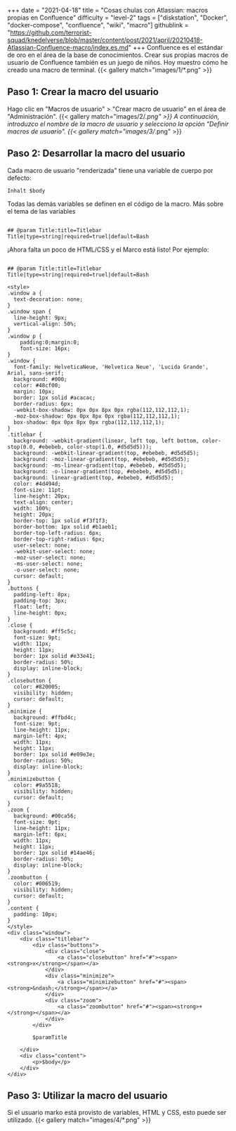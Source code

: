 +++
date = "2021-04-18"
title = "Cosas chulas con Atlassian: macros propias en Confluence"
difficulty = "level-2"
tags = ["diskstation", "Docker", "docker-compose", "confluence", "wiki", "macro"]
githublink = "https://github.com/terrorist-squad/knedelverse/blob/master/content/post/2021/april/20210418-Atlassian-Confluence-macro/index.es.md"
+++
Confluence es el estándar de oro en el área de la base de conocimientos. Crear sus propias macros de usuario de Confluence también es un juego de niños. Hoy muestro cómo he creado una macro de terminal.
{{< gallery match="images/1/*.png" >}}

## Paso 1: Crear la macro del usuario
Hago clic en "Macros de usuario" > "Crear macro de usuario" en el área de "Administración".
{{< gallery match="images/2/*.png" >}}
A continuación, introduzco el nombre de la macro de usuario y selecciono la opción "Definir macros de usuario".
{{< gallery match="images/3/*.png" >}}

## Paso 2: Desarrollar la macro del usuario
Cada macro de usuario "renderizada" tiene una variable de cuerpo por defecto:
```
Inhalt $body

```
Todas las demás variables se definen en el código de la macro. Más sobre el tema de las variables
```

## @param Title:title=Titlebar Title|type=string|required=truel|default=Bash

```
¡Ahora falta un poco de HTML/CSS y el Marco está listo! Por ejemplo:
```

## @param Title:title=Titlebar Title|type=string|required=truel|default=Bash

<style>
.window a {
  text-decoration: none;
}
.window span {
  line-height: 9px;
  vertical-align: 50%;
}
.window p {
    padding:0;margin:0;
    font-size: 16px;
}
.window {
  font-family: HelveticaNeue, 'Helvetica Neue', 'Lucida Grande', Arial, sans-serif;
  background: #000;
  color: #48cf00;
  margin: 10px;
  border: 1px solid #acacac;
  border-radius: 6px;
  -webkit-box-shadow: 0px 0px 8px 0px rgba(112,112,112,1);
  -moz-box-shadow: 0px 0px 8px 0px rgba(112,112,112,1);
  box-shadow: 0px 0px 8px 0px rgba(112,112,112,1);
}
.titlebar {
  background: -webkit-gradient(linear, left top, left bottom, color-stop(0.0, #ebebeb, color-stop(1.0, #d5d5d5)));
  background: -webkit-linear-gradient(top, #ebebeb, #d5d5d5);
  background: -moz-linear-gradient(top, #ebebeb, #d5d5d5);
  background: -ms-linear-gradient(top, #ebebeb, #d5d5d5);
  background: -o-linear-gradient(top, #ebebeb, #d5d5d5);
  background: linear-gradient(top, #ebebeb, #d5d5d5);
  color: #4d494d;
  font-size: 11pt;
  line-height: 20px;
  text-align: center;
  width: 100%;
  height: 20px;
  border-top: 1px solid #f3f1f3;
  border-bottom: 1px solid #b1aeb1;
  border-top-left-radius: 6px;
  border-top-right-radius: 6px;
  user-select: none;
  -webkit-user-select: none;
  -moz-user-select: none;
  -ms-user-select: none;
  -o-user-select: none;
  cursor: default;
}
.buttons {
  padding-left: 8px;
  padding-top: 3px;
  float: left;
  line-height: 0px;
}
.close {
  background: #ff5c5c;
  font-size: 9pt;
  width: 11px;
  height: 11px;
  border: 1px solid #e33e41;
  border-radius: 50%;
  display: inline-block;
}
.closebutton {
  color: #820005;
  visibility: hidden;
  cursor: default;
}
.minimize {
  background: #ffbd4c;
  font-size: 9pt;
  line-height: 11px;
  margin-left: 4px;
  width: 11px;
  height: 11px;
  border: 1px solid #e09e3e;
  border-radius: 50%;
  display: inline-block;
}
.minimizebutton {
  color: #9a5518;
  visibility: hidden;
  cursor: default;
}
.zoom {
  background: #00ca56;
  font-size: 9pt;
  line-height: 11px;
  margin-left: 6px;
  width: 11px;
  height: 11px;
  border: 1px solid #14ae46;
  border-radius: 50%;
  display: inline-block;
}
.zoombutton {
  color: #006519;
  visibility: hidden;
  cursor: default;
}
.content {
  padding: 10px;
}
</style>
<div class="window">
    <div class="titlebar">
        <div class="buttons">
            <div class="close">
                <a class="closebutton" href="#"><span><strong>x</strong></span></a>
            </div>
            <div class="minimize">
                <a class="minimizebutton" href="#"><span><strong>&ndash;</strong></span></a>
            </div>
            <div class="zoom">
                <a class="zoombutton" href="#"><span><strong>+</strong></span></a>
            </div>
        </div>

        $paramTitle

    </div>
    <div class="content">
        <p>$body</p>
    </div>
</div>

```

## Paso 3: Utilizar la macro del usuario
Si el usuario marko está provisto de variables, HTML y CSS, esto puede ser utilizado.
{{< gallery match="images/4/*.png" >}}
